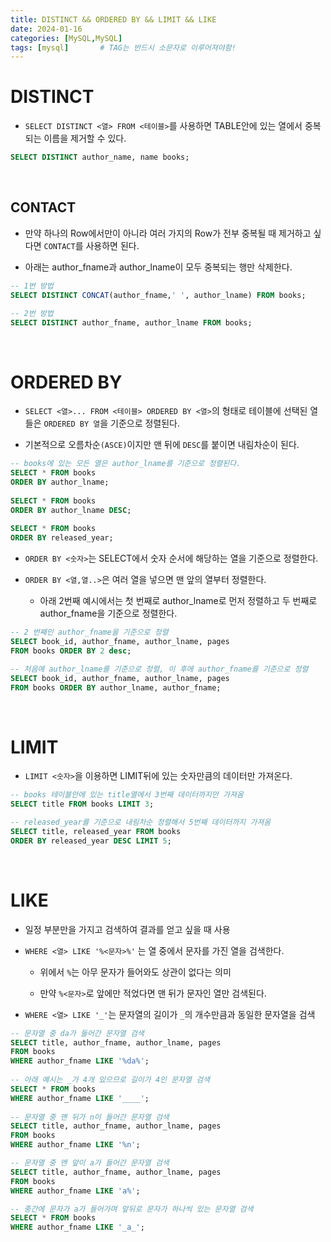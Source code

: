 ```yaml
---
title: DISTINCT && ORDERED BY && LIMIT && LIKE
date: 2024-01-16
categories: [MySQL,MySQL]
tags: [mysql]		# TAG는 반드시 소문자로 이루어져야함!
---
```


# **DISTINCT**



* `SELECT DISTINCT <열> FROM <테이블>`를 사용하면 TABLE안에 있는 열에서 중복되는 이름을 제거할 수 있다.

```sql
SELECT DISTINCT author_name, name books;
```

<br>

## **CONTACT**


* 만약 하나의 Row에서만이 아니라 여러 가지의 Row가 전부 중복될 때 제거하고 싶다면 `CONTACT`를 사용하면 된다.

* 아래는 author_fname과 author_lname이 모두 중복되는 행만 삭제한다.

```sql
-- 1번 방법
SELECT DISTINCT CONCAT(author_fname,' ', author_lname) FROM books;

-- 2번 방법
SELECT DISTINCT author_fname, author_lname FROM books;
```

<br>

# ORDERED BY

* `SELECT <열>... FROM <테이블> ORDERED BY <열>`의 형태로 테이블에 선택된 열들은 `ORDERED BY 열`을 기준으로 정렬된다.

* 기본적으로 오름차순`(ASCE)`이지만 맨 뒤에 `DESC`를 붙이면 내림차순이 된다.

```sql
-- books에 있는 모든 열은 author_lname를 기준으로 정렬된다.
SELECT * FROM books 
ORDER BY author_lname;
 
SELECT * FROM books
ORDER BY author_lname DESC;
 
SELECT * FROM books
ORDER BY released_year; 
```

* `ORDER BY <숫자>`는 SELECT에서 숫자 순서에 해당하는 열을 기준으로 정렬한다.

* `ORDER BY <열,열..>`은 여러 열을 넣으면 맨 앞의 열부터 정렬한다.

  * 아래 2번째 예시에서는 첫 번째로 author_lname로 먼저 정렬하고 두 번째로 author_fname을 기준으로 정렬한다.

```sql
-- 2 번째인 author_fname을 기준으로 정렬
SELECT book_id, author_fname, author_lname, pages
FROM books ORDER BY 2 desc;

-- 처음에 author_lname를 기준으로 정렬, 이 후에 author_fname를 기준으로 정렬
SELECT book_id, author_fname, author_lname, pages
FROM books ORDER BY author_lname, author_fname;
```

<br>

# LIMIT

* `LIMIT <숫자>`을 이용하면 LIMIT뒤에 있는 숫자만큼의 데이터만 가져온다.

```sql
-- books 테이블안에 있는 title열에서 3번째 데이터까지만 가져옴
SELECT title FROM books LIMIT 3;

-- released_year를 기준으로 내림차순 정렬해서 5번째 데이터까지 가져옴
SELECT title, released_year FROM books 
ORDER BY released_year DESC LIMIT 5;
```

<br>

# LIKE

* 일정 부분만을 가지고 검색하여 결과를 얻고 싶을 때 사용

* `WHERE <열> LIKE '%<문자>%'` 는 열 중에서 문자를 가진 열을 검색한다.

  * 위에서 `%`는 아무 문자가 들어와도 상관이 없다는 의미

  * 만약 `%<문자>`로 앞에만 적었다면 맨 뒤가 문자인 열만 검색된다.

* `WHERE <열> LIKE '_'`는 문자열의 길이가 `_`의 개수만큼과 동일한 문자열을 검색


```sql
-- 문자열 중 da가 들어간 문자열 검색
SELECT title, author_fname, author_lname, pages 
FROM books
WHERE author_fname LIKE '%da%';
 
-- 아래 예시는 _가 4개 있으므로 길이가 4인 문자열 검색
SELECT * FROM books
WHERE author_fname LIKE '____';
 
-- 문자열 중 맨 뒤가 n이 들어간 문자열 검색
SELECT title, author_fname, author_lname, pages 
FROM books
WHERE author_fname LIKE '%n';

-- 문자열 중 맨 앞이 a가 들어간 문자열 검색
SELECT title, author_fname, author_lname, pages 
FROM books
WHERE author_fname LIKE 'a%';

-- 중간에 문자가 a가 들어가며 앞뒤로 문자가 하나씩 있는 문자열 검색
SELECT * FROM books
WHERE author_fname LIKE '_a_';
```